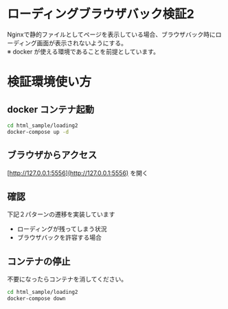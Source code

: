 # ローディングブラウザバック検証2
Nginxで静的ファイルとしてページを表示している場合、ブラウザバック時にローディング画面が表示されないようにする。  
※ docker が使える環境であることを前提としています。

# 検証環境使い方
## docker コンテナ起動
```.bash
cd html_sample/loading2
docker-compose up -d
```

## ブラウザからアクセス
[http://127.0.0.1:5556](http://127.0.0.1:5556) を開く

## 確認
下記２パターンの遷移を実装しています
- ローディングが残ってしまう状況
- ブラウザバックを許容する場合

## コンテナの停止
不要になったらコンテナを消してください。
```.bash
cd html_sample/loading2
docker-compose down
```
